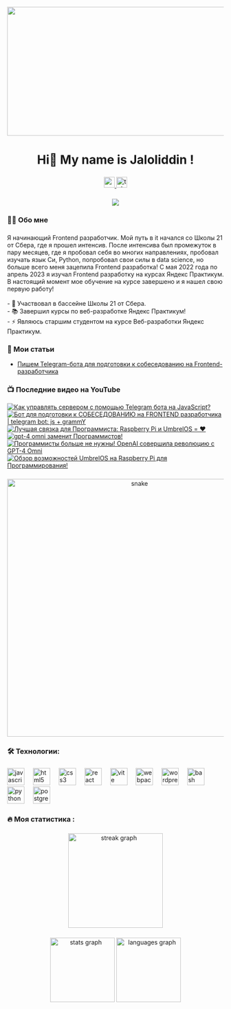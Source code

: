 <br clear="both">

<div align="center">
  <img height="300" width="600" src="https://user-images.githubusercontent.com/74038190/225813708-98b745f2-7d22-48cf-9150-083f1b00d6c9.gif"  />
</div>

###

<h1 align="center">Hi👋 My name is Jaloliddin !</h1>

###

<div align="center">
  <a href="https://www.youtube.com/@tehno.maniak" target="_blank">
    <img src="https://img.shields.io/static/v1?message=Youtube&logo=youtube&label=&color=FF0000&logoColor=white&labelColor=&style=for-the-badge" height="25" alt="youtube logo"  />
  </a>
  <a href="https://t.me/tehnomaniak07" target="_blank">
    <img src="https://img.shields.io/static/v1?message=Telegram&logo=telegram&label=&color=2CA5E0&logoColor=white&labelColor=&style=for-the-badge" height="25" alt="telegram logo"  />
  </a>
</div>

###

<div align="center">
  <img src="https://visitor-badge.laobi.icu/badge?page_id=filimonovalexey.filimonovalexey&"  />
</div>

###

<h3 align="left">👩‍💻  Обо мне</h3>

###

<p align="left">Я начинающий Frontend разработчик. Мой путь в it начался со Школы 21 от Сбера, где я прошел интенсив. После интенсива был промежуток в пару месяцев, где я пробовал себя во многих направлениях, пробовал изучать язык Си, Python, попробовал свои силы в data science, но больше всего меня зацепила Frontend разработка! С мая 2022 года по апрель 2023 я изучал Frontend разработку на курсах Яндекс Практикум. В настоящий момент мое обучение на курсе завершено и я нашел свою первую работу!<br><br>- 🔭 Участвовал в бассейне Школы 21 от Сбера.<br>- 📚 Завершил курсы по веб-разработке Яндекс Практикум!<br>- ⚡ Являюсь старшим студентом на курсе Веб-разработки Яндекс Практикум.</p>

###
<h3 align="left">📕 Мои статьи</h3>

- [Пишем Telegram-бота для подготовки к собеседованию на Frontend-разработчика](https://proglib.io/p/pishem-telegram-bota-dlya-podgotovki-k-sobesedovaniyu-na-frontend-razrabotchika-2024-05-29)

###

<h3 align="left">📺 Последние видео на YouTube</h3>

<!-- BEGIN YOUTUBE-CARDS -->
[![Как управлять сервером с помощью Telegram бота на JavaScript?](https://ytcards.demolab.com/?id=Mu7h2maLMUc&title=%D0%9A%D0%B0%D0%BA+%D1%83%D0%BF%D1%80%D0%B0%D0%B2%D0%BB%D1%8F%D1%82%D1%8C+%D1%81%D0%B5%D1%80%D0%B2%D0%B5%D1%80%D0%BE%D0%BC+%D1%81+%D0%BF%D0%BE%D0%BC%D0%BE%D1%89%D1%8C%D1%8E+Telegram+%D0%B1%D0%BE%D1%82%D0%B0+%D0%BD%D0%B0+JavaScript%3F&lang=en&timestamp=1717836994&background_color=%230d1117&title_color=%23ffffff&stats_color=%23dedede&max_title_lines=1&width=250&border_radius=5 "Как управлять сервером с помощью Telegram бота на JavaScript?")](https://www.youtube.com/watch?v=Mu7h2maLMUc)
[![Бот для подготовки к СОБЕСЕДОВАНИЮ на FRONTEND разработчика | telegram bot: js + grammY](https://ytcards.demolab.com/?id=fzgzOgq5_ho&title=%D0%91%D0%BE%D1%82+%D0%B4%D0%BB%D1%8F+%D0%BF%D0%BE%D0%B4%D0%B3%D0%BE%D1%82%D0%BE%D0%B2%D0%BA%D0%B8+%D0%BA+%D0%A1%D0%9E%D0%91%D0%95%D0%A1%D0%95%D0%94%D0%9E%D0%92%D0%90%D0%9D%D0%98%D0%AE+%D0%BD%D0%B0+FRONTEND+%D1%80%D0%B0%D0%B7%D1%80%D0%B0%D0%B1%D0%BE%D1%82%D1%87%D0%B8%D0%BA%D0%B0+%7C+telegram+bot%3A+js+%2B+grammY&lang=en&timestamp=1716627603&background_color=%230d1117&title_color=%23ffffff&stats_color=%23dedede&max_title_lines=1&width=250&border_radius=5 "Бот для подготовки к СОБЕСЕДОВАНИЮ на FRONTEND разработчика | telegram bot: js + grammY")](https://www.youtube.com/watch?v=fzgzOgq5_ho)
[![Лучшая связка для Программиста: Raspberry Pi и UmbrelOS = ❤️](https://ytcards.demolab.com/?id=F949at7HLSs&title=%D0%9B%D1%83%D1%87%D1%88%D0%B0%D1%8F+%D1%81%D0%B2%D1%8F%D0%B7%D0%BA%D0%B0+%D0%B4%D0%BB%D1%8F+%D0%9F%D1%80%D0%BE%D0%B3%D1%80%D0%B0%D0%BC%D0%BC%D0%B8%D1%81%D1%82%D0%B0%3A+Raspberry+Pi+%D0%B8+UmbrelOS+%3D+%E2%9D%A4%EF%B8%8F&lang=en&timestamp=1715684416&background_color=%230d1117&title_color=%23ffffff&stats_color=%23dedede&max_title_lines=1&width=250&border_radius=5 "Лучшая связка для Программиста: Raspberry Pi и UmbrelOS = ❤️")](https://www.youtube.com/watch?v=F949at7HLSs)
[![gpt-4 omni заменит Программистов!](https://ytcards.demolab.com/?id=JcVHyDS1uRs&title=gpt-4+omni+%D0%B7%D0%B0%D0%BC%D0%B5%D0%BD%D0%B8%D1%82+%D0%9F%D1%80%D0%BE%D0%B3%D1%80%D0%B0%D0%BC%D0%BC%D0%B8%D1%81%D1%82%D0%BE%D0%B2%21&lang=en&timestamp=1715654536&background_color=%230d1117&title_color=%23ffffff&stats_color=%23dedede&max_title_lines=1&width=250&border_radius=5 "gpt-4 omni заменит Программистов!")](https://www.youtube.com/watch?v=JcVHyDS1uRs)
[![Программисты больше не нужны! OpenAI совершила революцию с GPT-4 Omni](https://ytcards.demolab.com/?id=emgh--XYhVQ&title=%D0%9F%D1%80%D0%BE%D0%B3%D1%80%D0%B0%D0%BC%D0%BC%D0%B8%D1%81%D1%82%D1%8B+%D0%B1%D0%BE%D0%BB%D1%8C%D1%88%D0%B5+%D0%BD%D0%B5+%D0%BD%D1%83%D0%B6%D0%BD%D1%8B%21+OpenAI+%D1%81%D0%BE%D0%B2%D0%B5%D1%80%D1%88%D0%B8%D0%BB%D0%B0+%D1%80%D0%B5%D0%B2%D0%BE%D0%BB%D1%8E%D1%86%D0%B8%D1%8E+%D1%81+GPT-4+Omni&lang=en&timestamp=1715654369&background_color=%230d1117&title_color=%23ffffff&stats_color=%23dedede&max_title_lines=1&width=250&border_radius=5 "Программисты больше не нужны! OpenAI совершила революцию с GPT-4 Omni")](https://www.youtube.com/watch?v=emgh--XYhVQ)
[![Обзор возможностей UmbrelOS на Raspberry Pi для Программирования!](https://ytcards.demolab.com/?id=irQQ6yYl2nw&title=%D0%9E%D0%B1%D0%B7%D0%BE%D1%80+%D0%B2%D0%BE%D0%B7%D0%BC%D0%BE%D0%B6%D0%BD%D0%BE%D1%81%D1%82%D0%B5%D0%B9+UmbrelOS+%D0%BD%D0%B0+Raspberry+Pi+%D0%B4%D0%BB%D1%8F+%D0%9F%D1%80%D0%BE%D0%B3%D1%80%D0%B0%D0%BC%D0%BC%D0%B8%D1%80%D0%BE%D0%B2%D0%B0%D0%BD%D0%B8%D1%8F%21&lang=en&timestamp=1715601644&background_color=%230d1117&title_color=%23ffffff&stats_color=%23dedede&max_title_lines=1&width=250&border_radius=5 "Обзор возможностей UmbrelOS на Raspberry Pi для Программирования!")](https://www.youtube.com/watch?v=irQQ6yYl2nw)
<!-- END YOUTUBE-CARDS -->

###

<p align="center">
 <img width="600" src="assets/github-snake.svg" alt="snake"/>
</p>

###

<h3 align="left">🛠 Технологии:</h3>

###

<div align="left">
  <img src="https://cdn.jsdelivr.net/gh/devicons/devicon/icons/javascript/javascript-original.svg" height="40" alt="javascript logo"  />
  <img width="12" />
  <img src="https://cdn.jsdelivr.net/gh/devicons/devicon/icons/html5/html5-original.svg" height="40" alt="html5 logo"  />
  <img width="12" />
  <img src="https://cdn.jsdelivr.net/gh/devicons/devicon/icons/css3/css3-original.svg" height="40" alt="css3 logo"  />
  <img width="12" />
  <img src="https://cdn.jsdelivr.net/gh/devicons/devicon/icons/react/react-original.svg" height="40" alt="react logo"  />
  <img width="12" />
  <img src="https://skillicons.dev/icons?i=vite" height="40" alt="vite logo"  />
  <img width="12" />
  <img src="https://cdn.simpleicons.org/webpack/8DD6F9" height="40" alt="webpack logo"  />
  <img width="12" />
  <img src="https://skillicons.dev/icons?i=wordpress" height="40" alt="wordpress logo"  />
  <img width="12" />
  <img src="https://cdn.simpleicons.org/gnubash/4EAA25" height="40" alt="bash logo"  />
  <img width="12" />
  <img src="https://skillicons.dev/icons?i=py" height="40" alt="python logo"  />
  <img width="12" />
  <img src="https://skillicons.dev/icons?i=postgres" height="40" alt="postgresql logo"  />
</div>

###

<h3 align="left">🔥   Моя статистика :</h3>

###

<div align="center">
  <img src="https://streak-stats.demolab.com?user=filimonovalexey&locale=en&mode=daily&theme=dark&hide_border=false&border_radius=5&order=3" height="220" alt="streak graph"  />
</div>

###

<div align="center">
  <img src="https://github-readme-stats.vercel.app/api?username=filimonovalexey&hide_title=false&hide_rank=false&show_icons=true&include_all_commits=true&count_private=true&disable_animations=false&theme=dracula&locale=en&hide_border=false&order=1" height="150" alt="stats graph"  />
  <img src="https://github-readme-stats.vercel.app/api/top-langs?username=filimonovalexey&locale=en&hide_title=false&layout=compact&card_width=320&langs_count=5&theme=dracula&hide_border=false&order=2" height="150" alt="languages graph"  />
</div>

###
